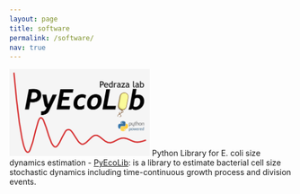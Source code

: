 ```yaml
---
layout: page    
title: software
permalink: /software/
nav: true
---
```


<img src="/assets/img/pyecolib.png" alt="PyEcoLib" width="250"/> Python Library for E. coli size dynamics estimation - [PyEcoLib](https://github.com/SystemsBiologyUniandes/PyEcoLib): is a library to estimate bacterial cell size stochastic dynamics including time-continuous growth process and division events.

